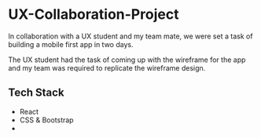 # UX-Collaboration-Project

In collaboration with a UX student and my team mate, we were set a task of building a mobile first app in two days.

The UX student had the task of coming up with the wireframe for the app and my team was required to replicate the wireframe design.

## Tech Stack
- React
- CSS & Bootstrap
- 
